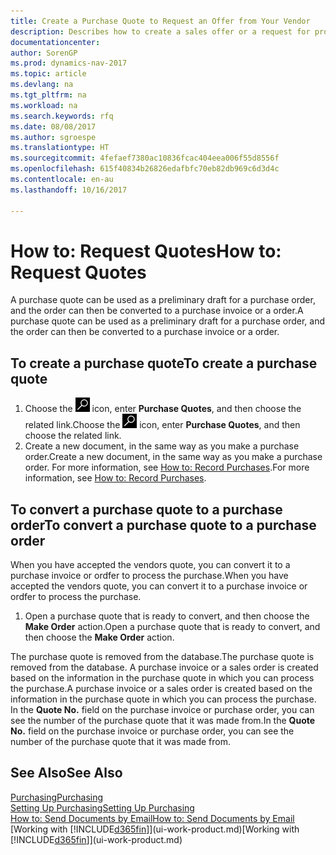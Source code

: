 ```yaml
---
title: Create a Purchase Quote to Request an Offer from Your Vendor
description: Describes how to create a sales offer or a request for proposal (RFQ) document to record your offer to a customer to sell products under certain terms.
documentationcenter: 
author: SorenGP
ms.prod: dynamics-nav-2017
ms.topic: article
ms.devlang: na
ms.tgt_pltfrm: na
ms.workload: na
ms.search.keywords: rfq
ms.date: 08/08/2017
ms.author: sgroespe
ms.translationtype: HT
ms.sourcegitcommit: 4fefaef7380ac10836fcac404eea006f55d8556f
ms.openlocfilehash: 615f40834b26826edafbfc70eb82db969c6d3d4c
ms.contentlocale: en-au
ms.lasthandoff: 10/16/2017

---
```

# <a name="how-to-request-quotes"></a><span data-ttu-id="ac43b-103">How to: Request Quotes</span><span class="sxs-lookup"><span data-stu-id="ac43b-103">How to: Request Quotes</span></span>
<span data-ttu-id="ac43b-104">A purchase quote can be used as a preliminary draft for a purchase order, and the order can then be converted to a purchase invoice or a order.</span><span class="sxs-lookup"><span data-stu-id="ac43b-104">A purchase quote can be used as a preliminary draft for a purchase order, and the order can then be converted to a purchase invoice or a order.</span></span>


## <a name="to-create-a-purchase-quote"></a><span data-ttu-id="ac43b-105">To create a purchase quote</span><span class="sxs-lookup"><span data-stu-id="ac43b-105">To create a purchase quote</span></span>
1. <span data-ttu-id="ac43b-106">Choose the ![Search for Page or Report](media/ui-search/search_small.png "Search for Page or Report icon") icon, enter **Purchase Quotes**, and then choose the related link.</span><span class="sxs-lookup"><span data-stu-id="ac43b-106">Choose the ![Search for Page or Report](media/ui-search/search_small.png "Search for Page or Report icon") icon, enter **Purchase Quotes**, and then choose the related link.</span></span>
2. <span data-ttu-id="ac43b-107">Create a new document, in the same way as you make a purchase order.</span><span class="sxs-lookup"><span data-stu-id="ac43b-107">Create a new document, in the same way as you make a purchase order.</span></span> <span data-ttu-id="ac43b-108">For more information, see [How to: Record Purchases](purchasing-how-record-purchases.md).</span><span class="sxs-lookup"><span data-stu-id="ac43b-108">For more information, see [How to: Record Purchases](purchasing-how-record-purchases.md).</span></span>

## <a name="to-convert-a-purchase-quote-to-a-purchase-order"></a><span data-ttu-id="ac43b-109">To convert a purchase quote to a purchase order</span><span class="sxs-lookup"><span data-stu-id="ac43b-109">To convert a purchase quote to a purchase order</span></span>
<span data-ttu-id="ac43b-110">When you have accepted the vendors quote, you can convert it to a purchase invoice or ordfer to process the purchase.</span><span class="sxs-lookup"><span data-stu-id="ac43b-110">When you have accepted the vendors quote, you can convert it to a purchase invoice or ordfer to process the purchase.</span></span>

1. <span data-ttu-id="ac43b-111">Open a purchase quote that is ready to convert, and then choose the **Make Order** action.</span><span class="sxs-lookup"><span data-stu-id="ac43b-111">Open a purchase quote that is ready to convert, and then choose the **Make Order** action.</span></span>

<span data-ttu-id="ac43b-112">The purchase quote is removed from the database.</span><span class="sxs-lookup"><span data-stu-id="ac43b-112">The purchase quote is removed from the database.</span></span> <span data-ttu-id="ac43b-113">A purchase invoice or a sales order is created based on the information in the purchase quote in which you can process the purchase.</span><span class="sxs-lookup"><span data-stu-id="ac43b-113">A purchase invoice or a sales order is created based on the information in the purchase quote in which you can process the purchase.</span></span> <span data-ttu-id="ac43b-114">In the **Quote No.** field on the purchase invoice or purchase order, you can see the number of the purchase quote that it was made from.</span><span class="sxs-lookup"><span data-stu-id="ac43b-114">In the **Quote No.** field on the purchase invoice or purchase order, you can see the number of the purchase quote that it was made from.</span></span>

## <a name="see-also"></a><span data-ttu-id="ac43b-115">See Also</span><span class="sxs-lookup"><span data-stu-id="ac43b-115">See Also</span></span>
[<span data-ttu-id="ac43b-116">Purchasing</span><span class="sxs-lookup"><span data-stu-id="ac43b-116">Purchasing</span></span>](purchasing-manage-purchasing.md)  
[<span data-ttu-id="ac43b-117">Setting Up Purchasing</span><span class="sxs-lookup"><span data-stu-id="ac43b-117">Setting Up Purchasing</span></span>](purchasing-setup-purchasing.md)  
[<span data-ttu-id="ac43b-118">How to: Send Documents by Email</span><span class="sxs-lookup"><span data-stu-id="ac43b-118">How to: Send Documents by Email</span></span>](ui-how-send-documents-email.md)  
<span data-ttu-id="ac43b-119">[Working with [!INCLUDE[d365fin](includes/d365fin_md.md)]](ui-work-product.md)</span><span class="sxs-lookup"><span data-stu-id="ac43b-119">[Working with [!INCLUDE[d365fin](includes/d365fin_md.md)]](ui-work-product.md)</span></span>

